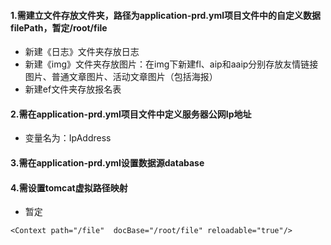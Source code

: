 #### 1.需建立文件存放文件夹，路径为application-prd.yml项目文件中的自定义数据filePath，暂定/root/file
- 新建《日志》文件夹存放日志
- 新建《img》文件夹存放图片：在img下新建fl、aip和aaip分别存放友情链接图片、普通文章图片、活动文章图片（包括海报）
- 新建ef文件夹存放报名表

#### 2.需在application-prd.yml项目文件中定义服务器公网Ip地址
-  变量名为：IpAddress

#### 3.需在application-prd.yml设置数据源database

#### 4.需设置tomcat虚拟路径映射
- 暂定
```
<Context path="/file"  docBase="/root/file" reloadable="true"/>
```